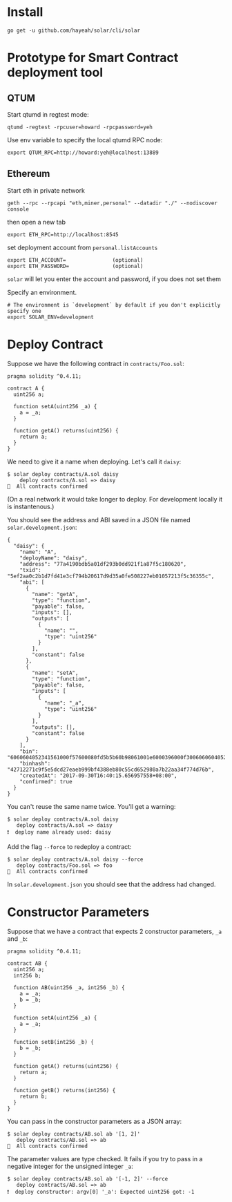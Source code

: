 # Install

```
go get -u github.com/hayeah/solar/cli/solar
```

# Prototype for Smart Contract deployment tool

## QTUM

Start qtumd in regtest mode:

```
qtumd -regtest -rpcuser=howard -rpcpassword=yeh
```

Use env variable to specify the local qtumd RPC node:

```
export QTUM_RPC=http://howard:yeh@localhost:13889
```

## Ethereum

Start eth in private network

```
geth --rpc --rpcapi "eth,miner,personal" --datadir "./" --nodiscover console
```

then open a new tab

```
export ETH_RPC=http://localhost:8545
```

set deployment account from `personal.listAccounts`

```
export ETH_ACCOUNT=               (optional)
export ETH_PASSWORD=              (optional)
```

`solar` will let you enter the account and password, if you does not set them

Specify an environment.

```
# The environment is `development` by default if you don't explicitly specify one
export SOLAR_ENV=development
```

# Deploy Contract

Suppose we have the following contract in `contracts/Foo.sol`:

```
pragma solidity ^0.4.11;

contract A {
  uint256 a;

  function setA(uint256 _a) {
    a = _a;
  }

  function getA() returns(uint256) {
    return a;
  }
}
```

We need to give it a name when deploying. Let's call it `daisy`:

```
$ solar deploy contracts/A.sol daisy
    deploy contracts/A.sol => daisy
🚀  All contracts confirmed
```

(On a real network it would take longer to deploy. For development locally it is instantenous.)

You should see the address and ABI saved in a JSON file named `solar.development.json`:

```
{
  "daisy": {
    "name": "A",
    "deployName": "daisy",
    "address": "77a4190bdb5a01df293b0dd921f1a87f5c180620",
    "txid": "5ef2aa0c2b1d7fd41e3cf794b20617d9d35a0fe508227eb01057213f5c36355c",
    "abi": [
      {
        "name": "getA",
        "type": "function",
        "payable": false,
        "inputs": [],
        "outputs": [
          {
            "name": "",
            "type": "uint256"
          }
        ],
        "constant": false
      },
      {
        "name": "setA",
        "type": "function",
        "payable": false,
        "inputs": [
          {
            "name": "_a",
            "type": "uint256"
          }
        ],
        "outputs": [],
        "constant": false
      }
    ],
    "bin": "6060604052341561000f57600080fd5b5b60b98061001e6000396000f300606060405263ffffffff7c0100000000000000000000000000000000000000000000000000000000600035041663d46300fd81146046578063ee919d50146068575b600080fd5b3415605057600080fd5b6056607d565b60405190815260200160405180910390f35b3415607257600080fd5b607b6004356084565b005b6000545b90565b60008190555b505600a165627a7a723058203431ad594c9688027a5ac39ec60fbb0786fc861d6d51417f600fe03b9412752a0029",
    "binhash": "42712271c9f5e5dcd27eaeb999bf4388eb80c55cd652980a7b22aa34f774d76b",
    "createdAt": "2017-09-30T16:40:15.656957558+08:00",
    "confirmed": true
  }
}
```

You can't reuse the same name twice. You'll get a warning:

```
$ solar deploy contracts/A.sol daisy
   deploy contracts/A.sol => daisy
❗️  deploy name already used: daisy
```

Add the flag `--force` to redeploy a contract:

```
$ solar deploy contracts/A.sol daisy --force
   deploy contracts/Foo.sol => foo
🚀  All contracts confirmed
```

In `solar.development.json` you should see that the address had changed.

# Constructor Parameters

Suppose that we have a contract that expects 2 constructor parameters, `_a` and `_b`:

```
pragma solidity ^0.4.11;

contract AB {
  uint256 a;
  int256 b;

  function AB(uint256 _a, int256 _b) {
    a = _a;
    b = _b;
  }

  function setA(uint256 _a) {
    a = _a;
  }

  function setB(int256 _b) {
    b = _b;
  }

  function getA() returns(uint256) {
    return a;
  }

  function getB() returns(int256) {
    return b;
  }
}
```

You can pass in the constructor parameters as a JSON array:

```
$ solar deploy contracts/AB.sol ab '[1, 2]'
   deploy contracts/AB.sol => ab
🚀  All contracts confirmed
```

The parameter values are type checked. It fails if you try to pass in a negative integer for the unsigned integer `_a`:

```
$ solar deploy contracts/AB.sol ab '[-1, 2]' --force
   deploy contracts/AB.sol => ab
❗️  deploy constructor: argv[0] '_a': Expected uint256 got: -1
```
